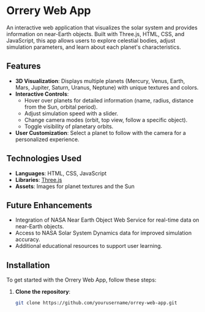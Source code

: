 # Orrery Web App

An interactive web application that visualizes the solar system and provides information on near-Earth objects. Built with Three.js, HTML, CSS, and JavaScript, this app allows users to explore celestial bodies, adjust simulation parameters, and learn about each planet's characteristics.

## Features

- **3D Visualization**: Displays multiple planets (Mercury, Venus, Earth, Mars, Jupiter, Saturn, Uranus, Neptune) with unique textures and colors.
- **Interactive Controls**:
  - Hover over planets for detailed information (name, radius, distance from the Sun, orbital period).
  - Adjust simulation speed with a slider.
  - Change camera modes (orbit, top view, follow a specific object).
  - Toggle visibility of planetary orbits.
- **User Customization**: Select a planet to follow with the camera for a personalized experience.

## Technologies Used

- **Languages**: HTML, CSS, JavaScript
- **Libraries**: [Three.js](https://threejs.org/)
- **Assets**: Images for planet textures and the Sun

## Future Enhancements

- Integration of NASA Near Earth Object Web Service for real-time data on near-Earth objects.
- Access to NASA Solar System Dynamics data for improved simulation accuracy.
- Additional educational resources to support user learning.

## Installation

To get started with the Orrery Web App, follow these steps:

1. **Clone the repository**:
   ```bash
   git clone https://github.com/yourusername/orrey-web-app.git
